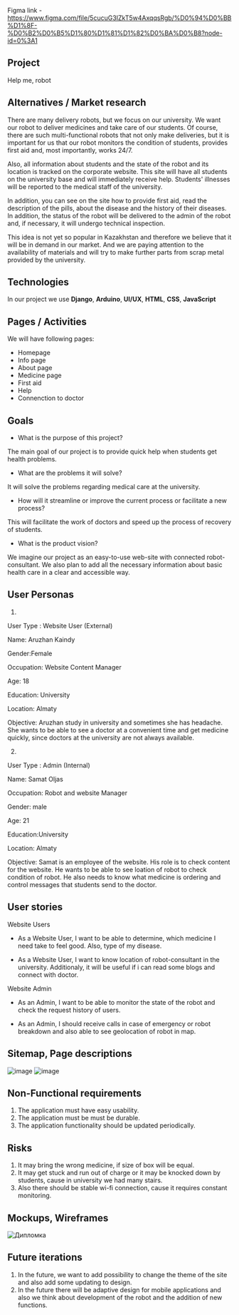 Figma link - https://www.figma.com/file/5cucuG3IZkT5w4AxqqsRgb/%D0%94%D0%BB%D1%8F-%D0%B2%D0%B5%D1%80%D1%81%D1%82%D0%BA%D0%B8?node-id=0%3A1

## Project
Help me, robot

## Alternatives / Market research


There are many delivery robots, but we focus on our university. We want our robot to deliver medicines and take care of our students. Of course, there are such multi-functional robots that not only make deliveries, but it is important for us that our robot monitors the condition of students, provides first aid and, most importantly, works 24/7. 

Also, all information about students and the state of the robot and its location is tracked on the corporate website. This site will have all students on the university base and will immediately receive help. Students' illnesses will be reported to the medical staff of the university. 

In addition, you can see on the site how to provide first aid, read the description of the pills, about the disease and the history of their diseases. In addition, the status of the robot will be delivered to the admin of the robot and, if necessary, it will undergo technical inspection. 

This idea is not yet so popular in Kazakhstan and therefore we believe that it will be in demand in our market. And we are paying attention to the availability of materials and will try to make further parts from scrap metal provided by the university.

## Technologies
In our project we use **Django**, **Arduino**, **UI/UX**, **HTML**, **CSS**, **JavaScript**

## Pages / Activities 
We will have following pages:
- Homepage
- Info page
- About page
- Medicine page
- First aid
- Help
- Connenction to doctor

## Goals
* What is the purpose of this project?


The main goal of our project is to provide quick help when students get health problems.   


* What are the problems it will solve? 


It will solve the problems regarding medical care at the university.


* How will it streamline or improve the current process or facilitate a new process?


This will facilitate the work of doctors and speed up the process of recovery of students.


* What is the product vision?


We imagine our project as an easy-to-use web-site with connected robot-consultant. We also plan to add all the necessary information about basic health care in a clear and accessible way.

## User Personas
1. 
User Type : Website User (External)

Name: Aruzhan Kaindy


Gender:Female

Occupation: Website Content Manager

Age: 18

Education: University

Location: Almaty

Objective: Aruzhan study in university and sometimes she has headache. She wants to be able to see a doctor at a convenient time and get medicine quickly, since doctors at the university are not always available.




2. 
User Type : Admin (Internal)

Name: Samat Oljas

Occupation: Robot and website Manager

Gender: male

Age: 21

Education:University

Location: Almaty

Objective: Samat is an employee of the website. His role is to check content for the website. He wants to be able to see loation of robot to check condition of robot. He also needs to know what medicine is ordering and control messages that students send to the doctor.



## User stories

Website Users


* As a Website User, I want to be able to determine, which medicine I need take to feel good. Also, type of my disease. 


* As a Website User, I want to know location of robot-consultant in the university. Additionaly, it will be useful if i can read some blogs and connect with doctor.

Website Admin


* As an Admin, I want to be able to monitor the state of the robot and check the request history of users. 


* As an Admin, I should receive calls in case of emergency or robot breakdown and also able to see geolocation of robot in map.

## Sitemap, Page descriptions
![image](https://user-images.githubusercontent.com/62544970/154810542-6b5e13b2-7f53-49dc-b5c8-27606bddaed2.png)
![image](https://user-images.githubusercontent.com/62544970/154810527-8a70d8ed-4194-4e9e-a228-b09bd63cf8e6.png)

## Non-Functional requirements
1. The application must have easy usability. 
2. The application must be must be durable.
3. The application functionality should be updated periodically.

## Risks
1. It may bring the wrong medicine, if size of box will be equal.
2. It may get stuck and run out of charge or it may be knocked down by students, cause in university we had many stairs.
3. Also there should be stable wi-fi connection, cause it requires constant monitoring.

## Mockups, Wireframes
![Дипломка](https://user-images.githubusercontent.com/62544970/154811581-7bb82671-517a-46da-903f-c269d8c1315a.jpg)

## Future iterations
1. In the future, we want to add possibility to change the theme of the site and also add some updating to design.
2. In the future there will be adaptive design for mobile applications and also we think about development of the robot and the addition of new functions.
